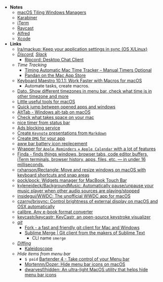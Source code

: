 - **Notes**
	- [macOS Tiling Windows Managers](../macOS%20Tiling%20Windows%20Managers.md)
	- [Karabiner](Karabiner.md)
	- [iTerm](iTerm.md)
	- [Raycast](Raycast.md)
	- [Alfred](macOS%20Apps/Alfred.md)
	- [Xcode](../../Apple%20Technologies/Apple%20Platform%20Specifics/Apple%20Developer%20Tools/Xcode.md)
- **Links**
	- [lra/mackup: Keep your application settings in sync (OS X/Linux)](https://github.com/lra/mackup)
	- *[Discord](../../../Discord.md), [Slack](../../../Slack.md)*
		- [Ripcord: Desktop Chat Client](https://cancel.fm/ripcord/)
	- *Time Tracking*
		- [Timing Automatic Mac Time Tracker – Manual Timers Optional](https://timingapp.com/?lang=en)
		- [Pandan on the Mac App Store](https://apps.apple.com/us/app/pandan/id1569600264?mt=12)
	- [Keyboard Maestro 10.1.1: Work Faster with Macros for macOS](https://www.keyboardmaestro.com/main/)
		- Automate tasks, create macros.
	- [Dato. Show different timezones in menu bar, check what time is in other timezone and more](https://sindresorhus.com/dato)
	- [Little useful tools for macOS](https://onethingwell.org)
	- [Quick jump between opened apps and windows](https://contexts.co/)
	- [AltTab - Windows alt-tab on macOS](https://alt-tab-macos.netlify.app/)
	- [Check what takes space on your mac](http://grandperspectiv.sourceforge.net)
	- [nice timer from status bar](https://apps.apple.com/us/app/gestimer/id990588172?mt=12)
	- [Ads blocking service](https://apps.apple.com/by/app/wipr/id1320666476?mt=12)
	- [Create `Keynote` presentations from `Markdown`](https://hyperdeck.io)
	- [Create `DMG` for your app](https://c-command.com/dropdmg/)
	- [aww bar battery icon replecement](https://neilsardesai.com/battery-buddy)
	- [Wrapper for `Apple Reminders` + `Apple Calendar` with a lot of features](https://apps.apple.com/by/app/goodtask-to-do-list-manager/id1068039220)
	- [Finda -  finds things windows, browser tabs, code editor buffers, iTerm terminals, browser history, apps, files, etc. — in under 16 milliseconds.](https://keminglabs.com/finda/)
	- [rxhanson/Rectangle: Move and resize windows on macOS with keyboard shortcuts and snap areas](https://github.com/rxhanson/Rectangle)
	- [pock/pock: Widgets manager for MacBook Touch Bar](https://github.com/pock/pock)
	- [kyleneideck/BackgroundMusic: Automatically pause/unpause your music player when other audio sources are playing/stopped](https://github.com/kyleneideck/BackgroundMusic)
	- [insidegui/WWDC: The unofficial WWDC app for macOS](https://github.com/insidegui/WWDC)
	- [czarny/brisync: Control brightness of external display on macOS and OSX automatically](https://github.com/czarny/brisync)
	- [calibre. Any e-book format converter](https://calibre-ebook.com/)
	- [keycastr/keycastr: KeyCastr, an open-source keystroke visualizer](https://github.com/keycastr/keycastr)
	- *[git](../../Tools/git.md)*
		- [Fork - a fast and friendly git client for Mac and Windows](https://fork.dev/)
		- [Sublime Merge | Git client from the makers of Sublime Text](https://www.sublimemerge.com)
			- CLI name `smerge`
	- *[Diffing](../../Computer%20Science/Algorithms/Diffing.md)*
		- [Kaleidoscope](https://kaleidoscope.app/)
	- *Hide items from menu bar*
		- `$ paid` [Bartender 4 - Take control of your Menu bar](https://www.macbartender.com)
		- [Mortennn/Dozer: Hide menu bar icons on macOS](https://github.com/Mortennn/Dozer)
		- [dwarvesf/hidden: An ultra-light MacOS utility that helps hide menu bar icons](https://github.com/dwarvesf/hidden)


